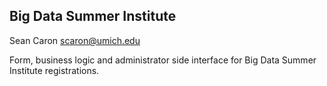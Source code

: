 Big Data Summer Institute
-------------------------

Sean Caron
scaron@umich.edu

Form, business logic and administrator side interface for Big Data Summer
Institute registrations.
